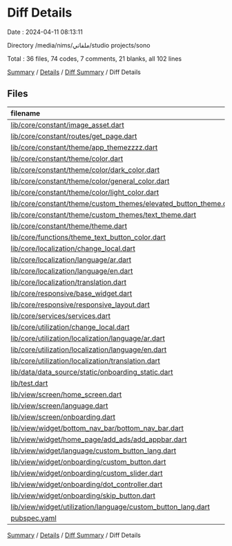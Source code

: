 # Diff Details

Date : 2024-04-11 08:13:11

Directory /media/nims/ملفاتي/studio projects/sono

Total : 36 files,  74 codes, 7 comments, 21 blanks, all 102 lines

[Summary](results.md) / [Details](details.md) / [Diff Summary](diff.md) / Diff Details

## Files
| filename | language | code | comment | blank | total |
| :--- | :--- | ---: | ---: | ---: | ---: |
| [lib/core/constant/image_asset.dart](/lib/core/constant/image_asset.dart) | Dart | 8 | 0 | 1 | 9 |
| [lib/core/constant/routes/get_page.dart](/lib/core/constant/routes/get_page.dart) | Dart | 0 | 0 | 1 | 1 |
| [lib/core/constant/theme/app_themezzzz.dart](/lib/core/constant/theme/app_themezzzz.dart) | Dart | 0 | -45 | -3 | -48 |
| [lib/core/constant/theme/color.dart](/lib/core/constant/theme/color.dart) | Dart | -28 | -7 | -12 | -47 |
| [lib/core/constant/theme/color/dark_color.dart](/lib/core/constant/theme/color/dark_color.dart) | Dart | 3 | 5 | 7 | 15 |
| [lib/core/constant/theme/color/general_color.dart](/lib/core/constant/theme/color/general_color.dart) | Dart | 29 | 4 | 12 | 45 |
| [lib/core/constant/theme/color/light_color.dart](/lib/core/constant/theme/color/light_color.dart) | Dart | 3 | 5 | 7 | 15 |
| [lib/core/constant/theme/custom_themes/elevated_button_theme.dart](/lib/core/constant/theme/custom_themes/elevated_button_theme.dart) | Dart | 7 | 0 | -2 | 5 |
| [lib/core/constant/theme/custom_themes/text_theme.dart](/lib/core/constant/theme/custom_themes/text_theme.dart) | Dart | 21 | 0 | 2 | 23 |
| [lib/core/constant/theme/theme.dart](/lib/core/constant/theme/theme.dart) | Dart | 2 | 0 | 0 | 2 |
| [lib/core/functions/theme_text_button_color.dart](/lib/core/functions/theme_text_button_color.dart) | Dart | 5 | 0 | 2 | 7 |
| [lib/core/localization/change_local.dart](/lib/core/localization/change_local.dart) | Dart | -34 | 0 | -12 | -46 |
| [lib/core/localization/language/ar.dart](/lib/core/localization/language/ar.dart) | Dart | -25 | -8 | -5 | -38 |
| [lib/core/localization/language/en.dart](/lib/core/localization/language/en.dart) | Dart | -25 | -7 | -3 | -35 |
| [lib/core/localization/translation.dart](/lib/core/localization/translation.dart) | Dart | -10 | -2 | -3 | -15 |
| [lib/core/responsive/base_widget.dart](/lib/core/responsive/base_widget.dart) | Dart | 12 | 0 | 6 | 18 |
| [lib/core/responsive/responsive_layout.dart](/lib/core/responsive/responsive_layout.dart) | Dart | -7 | 0 | -1 | -8 |
| [lib/core/services/services.dart](/lib/core/services/services.dart) | Dart | 5 | 0 | 1 | 6 |
| [lib/core/utilization/change_local.dart](/lib/core/utilization/change_local.dart) | Dart | 34 | 0 | 12 | 46 |
| [lib/core/utilization/localization/language/ar.dart](/lib/core/utilization/localization/language/ar.dart) | Dart | 31 | 12 | 8 | 51 |
| [lib/core/utilization/localization/language/en.dart](/lib/core/utilization/localization/language/en.dart) | Dart | 31 | 11 | 7 | 49 |
| [lib/core/utilization/localization/translation.dart](/lib/core/utilization/localization/translation.dart) | Dart | 10 | 2 | 3 | 15 |
| [lib/data/data_source/static/onboarding_static.dart](/lib/data/data_source/static/onboarding_static.dart) | Dart | 4 | 0 | 0 | 4 |
| [lib/test.dart](/lib/test.dart) | Dart | -37 | 37 | 0 | 0 |
| [lib/view/screen/home_screen.dart](/lib/view/screen/home_screen.dart) | Dart | 5 | 0 | -1 | 4 |
| [lib/view/screen/language.dart](/lib/view/screen/language.dart) | Dart | -12 | 0 | -1 | -13 |
| [lib/view/screen/onboarding.dart](/lib/view/screen/onboarding.dart) | Dart | 0 | 0 | -1 | -1 |
| [lib/view/widget/bottom_nav_bar/bottom_nav_bar.dart](/lib/view/widget/bottom_nav_bar/bottom_nav_bar.dart) | Dart | 0 | 0 | -1 | -1 |
| [lib/view/widget/home_page/add_ads/add_appbar.dart](/lib/view/widget/home_page/add_ads/add_appbar.dart) | Dart | 2 | 0 | -1 | 1 |
| [lib/view/widget/language/custom_button_lang.dart](/lib/view/widget/language/custom_button_lang.dart) | Dart | -23 | 0 | -6 | -29 |
| [lib/view/widget/onboarding/custom_button.dart](/lib/view/widget/onboarding/custom_button.dart) | Dart | 4 | 0 | 0 | 4 |
| [lib/view/widget/onboarding/custom_slider.dart](/lib/view/widget/onboarding/custom_slider.dart) | Dart | 21 | 0 | 0 | 21 |
| [lib/view/widget/onboarding/dot_controller.dart](/lib/view/widget/onboarding/dot_controller.dart) | Dart | 9 | 0 | 1 | 10 |
| [lib/view/widget/onboarding/skip_button.dart](/lib/view/widget/onboarding/skip_button.dart) | Dart | 5 | 0 | 0 | 5 |
| [lib/view/widget/utilization/language/custom_button_lang.dart](/lib/view/widget/utilization/language/custom_button_lang.dart) | Dart | 26 | 0 | 3 | 29 |
| [pubspec.yaml](/pubspec.yaml) | YAML | -2 | 0 | 0 | -2 |

[Summary](results.md) / [Details](details.md) / [Diff Summary](diff.md) / Diff Details